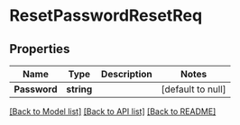 # ResetPasswordResetReq

## Properties
Name | Type | Description | Notes
------------ | ------------- | ------------- | -------------
**Password** | **string** |  | [default to null]

[[Back to Model list]](../README.md#documentation-for-models) [[Back to API list]](../README.md#documentation-for-api-endpoints) [[Back to README]](../README.md)


